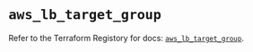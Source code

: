 # `aws_lb_target_group`

Refer to the Terraform Registory for docs: [`aws_lb_target_group`](https://registry.terraform.io/providers/hashicorp/aws/4.66.0/docs/resources/lb_target_group).
